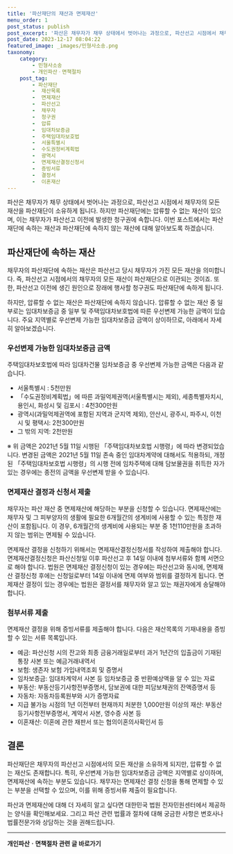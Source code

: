 ```yaml
---
title: '파산재단의 재산과 면제재산'
menu_order: 1
post_status: publish
post_excerpt: '파산은 채무자가 채무 상태에서 벗어나는 과정으로, 파산선고 시점에서 채무자의 모든 재산을 파산재단이 소유하게 됩니다. 하지만 파산재단에는 압류할 수 없는 재산이 있으며, 이는 채무자가 파산선고 이전에 발생한 청구권에 속합니다. 이번 포스트에서는 파산재단에 속하는 재산과 파산재단에 속하지 않는 재산에 대해 알아보도록 하겠습니다.'
post_date: 2023-12-17 08:04:22
featured_image: _images/민형사소송.png
taxonomy:
    category:
        - 민형사소송
        - 개인파산ㆍ면책절차
    post_tag:
        - 파산재단
        -  재산목록
        -  면제재산
        -  파산선고
        -  채무자
        -  청구권
        -  압류
        -  임대차보증금
        -  주택임대차보호법
        -  서울특별시
        -  수도권정비계획법
        -  광역시
        -  면제재산결정신청서
        -  증빙서류
        -  결정서
        -  이혼재산
---
```


파산은 채무자가 채무 상태에서 벗어나는 과정으로, 파산선고 시점에서 채무자의 모든 재산을 파산재단이 소유하게 됩니다. 하지만 파산재단에는 압류할 수 없는 재산이 있으며, 이는 채무자가 파산선고 이전에 발생한 청구권에 속합니다. 이번 포스트에서는 파산재단에 속하는 재산과 파산재단에 속하지 않는 재산에 대해 알아보도록 하겠습니다.

## 파산재단에 속하는 재산
채무자의 파산재단에 속하는 재산은 파산선고 당시 채무자가 가진 모든 재산을 의미합니다. 즉, 파산선고 시점에서의 채무자의 모든 재산이 파산재단으로 이관되는 것이죠. 또한, 파산선고 이전에 생긴 원인으로 장래에 행사할 청구권도 파산재단에 속하게 됩니다.

하지만, 압류할 수 없는 재산은 파산재단에 속하지 않습니다. 압류할 수 없는 재산 중 일부로는 임대차보증금 중 일부 및 주택임대차보호법에 따른 우선변제 가능한 금액이 있습니다. 주요 지역별로 우선변제 가능한 임대차보증금 금액이 상이하므로, 아래에서 자세히 알아보겠습니다.

### 우선변제 가능한 임대차보증금 금액
주택임대차보호법에 따라 임대차건물 임차보증금 중 우선변제 가능한 금액은 다음과 같습니다.

- 서울특별시 : 5천만원
- 「수도권정비계획법」에 따른 과밀억제권역(서울특별시는 제외), 세종특별자치시, 용인시, 화성시 및 김포시 : 4천300만원
- 광역시(과밀억제권역에 포함된 지역과 군지역 제외), 안산시, 광주시, 파주시, 이천시 및 평택시: 2천300만원
- 그 밖의 지역: 2천만원

※ 위 금액은 2021년 5월 11일 시행된 「주택임대차보호법 시행령」에 따라 변경되었습니다. 변경된 금액은 2021년 5월 11일 존속 중인 임대차계약에 대해서도 적용하되, 개정된 「주택임대차보호법 시행령」의 시행 전에 임차주택에 대해 담보물권을 취득한 자가 있는 경우에는 종전의 금액을 우선변제 받을 수 있습니다.

### 면제재산 결정과 신청서 제출
채무자는 파산 재산 중 면제재산에 해당하는 부분을 신청할 수 있습니다. 면제재산에는 채무자 및 그 피부양자의 생활에 필요한 6개월간의 생계비에 사용할 수 있는 특정한 재산이 포함됩니다. 이 경우, 6개월간의 생계비에 사용되는 부분 중 1천110만원을 초과하지 않는 범위는 면제될 수 있습니다.

면제재산 결정을 신청하기 위해서는 면제재산결정신청서를 작성하여 제출해야 합니다. 면제재산결정신청은 파산신청일 이후 파산선고 후 14일 이내에 첨부서류와 함께 서면으로 해야 합니다. 법원은 면제재산 결정신청이 있는 경우에는 파산선고와 동시에, 면제재산 결정신청 후에는 신청일로부터 14일 이내에 면제 여부와 범위를 결정하게 됩니다. 면제재산 결정이 있는 경우에는 법원은 결정서를 채무자와 알고 있는 채권자에게 송달해야 합니다.

### 첨부서류 제출
면제재산 결정을 위해 증빙서류를 제출해야 합니다. 다음은 재산목록의 기재내용을 증빙할 수 있는 서류 목록입니다.

- 예금: 파산신청 시의 잔고와 최종 금융거래일로부터 과거 1년간의 입출금이 기재된 통장 사본 또는 예금거래내역서
- 보험: 생존자 보험 가입내역조회 및 증명서
- 임차보증금: 임대차계약서 사본 등 임차보증금 중 반환예상액을 알 수 있는 자료
- 부동산: 부동산등기사항전부증명서, 담보권에 대한 피담보채권의 잔액증명서 등
- 자동차: 자동차등록원부와 시가 증명자료
- 지급 불가능 시점의 1년 이전부터 현재까지 처분한 1,000만원 이상의 재산: 부동산등기사항전부증명서, 계약서 사본, 영수증 사본 등
- 이혼재산: 이혼에 관한 재판서 또는 협의이혼의사확인서 등

## 결론
파산재단은 채무자의 파산선고 시점에서의 모든 재산을 소유하게 되지만, 압류할 수 없는 재산도 존재합니다. 특히, 우선변제 가능한 임대차보증금 금액은 지역별로 상이하며, 면제재산에 속하는 부분도 있습니다. 채무자는 면제재산 결정 신청을 통해 면제할 수 있는 부분을 선택할 수 있으며, 이를 위해 증빙서류 제출이 필요합니다.

파산과 면제재산에 대해 더 자세히 알고 싶다면 대한민국 법원 전자민원센터에서 제공하는 양식을 확인해보세요. 그리고 파산 관련 법률과 절차에 대해 궁금한 사항은 변호사나 법률전문가와 상담하는 것을 권해드립니다.
<!-- wp:separator -->
<hr class="wp-block-separator has-alpha-channel-opacity"/>
<!-- /wp:separator -->

<!-- wp:group {"backgroundColor":"base","layout":{"type":"constrained"}} -->
<div class="wp-block-group has-base-background-color has-background"><!-- wp:paragraph {"align":"center","fontSize":"medium"} -->
<p class="has-text-align-center has-large-font-size"><strong>개인파산ㆍ면책절차 관련 글 바로가기</strong></p>
<!-- /wp:paragraph -->


<!-- wp:latest-posts
{"categories":[{"id":14814,"count":19,"description":"","link":"https://uknowlaw.com/category/%ea%b0%9c%ec%9d%b8%ed%8c%8c%ec%82%b0%e3%86%8d%eb%a9%b4%ec%b1%85%ec%a0%88%ec%b0%a8/","name":"개인파산ㆍ면책절차","slug":"개인파산ㆍ면책절차","taxonomy":"category","parent":0,"meta":[],"_links":{"self":[{"href":"https://uknowlaw.com/wp-json/wp/v2/categories/14814"}],"collection":[{"href":"https://uknowlaw.com/wp-json/wp/v2/categories"}],"about":[{"href":"https://uknowlaw.com/wp-json/wp/v2/taxonomies/category"}],"wp:post_type":[{"href":"https://uknowlaw.com/wp-json/wp/v2/posts?categories=14814"}],"curies":[{"name":"wp","href":"https://api.w.org/{rel}","templated":true}]}}],"postsToShow":100,"excerptLength":28,"postLayout":"grid","columns":2,"featuredImageAlign":"left","featuredImageSizeSlug":"large","fontSize":"small"} /--></div>
<!-- /wp:group -->